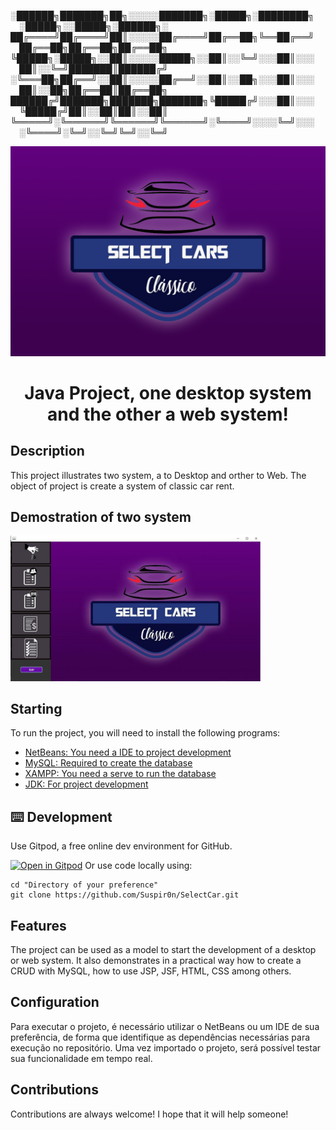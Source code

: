 <p align="center" color="#6A5ACD">

░██████╗███████╗██╗░░░░░███████╗░█████╗░████████╗  ░█████╗░░█████╗░██████╗░
██╔════╝██╔════╝██║░░░░░██╔════╝██╔══██╗╚══██╔══╝  ██╔══██╗██╔══██╗██╔══██╗
╚█████╗░█████╗░░██║░░░░░█████╗░░██║░░╚═╝░░░██║░░░  ██║░░╚═╝███████║██████╔╝
░╚═══██╗██╔══╝░░██║░░░░░██╔══╝░░██║░░██╗░░░██║░░░  ██║░░██╗██╔══██║██╔══██╗
██████╔╝███████╗███████╗███████╗╚█████╔╝░░░██║░░░  ╚█████╔╝██║░░██║██║░░██║
╚═════╝░╚══════╝╚══════╝╚══════╝░╚════╝░░░░╚═╝░░░  ░╚════╝░╚═╝░░╚═╝╚═╝░░╚═╝
</P>  

<p align="center">
  <a href="http://ant.design">
    <img width="600" src="./SelectCar 2.0/resources/background_3.png">
  </a>
</p>

<h1 align="center"> Java Project, one desktop system and the other a web system!</h1>

## Description 

This project illustrates two system, a to Desktop and orther to Web. The object of project is create a system of classic car rent.

## Demostration of two system

<img width="400" src="./prototype-001.jpg">

## Starting

To run the project, you will need to install the following programs:

- [NetBeans: You need a IDE to project development](https://netbeans.org/downloads/8.2/rc/)
- [MySQL: Required to create the database](https://www.mysql.com/)
- [XAMPP: You need a serve to run the database](https://www.apachefriends.org/pt_br/index.html)
- [JDK: For project development](https://www.oracle.com/br/java/technologies/javase-downloads.html)

## ⌨️ Development

Use Gitpod, a free online dev environment for GitHub.

[![Open in Gitpod](https://gitpod.io/button/open-in-gitpod.svg)](https://gitpod.io/#https://github.com/Suspir0n/SelectCar.git)
Or use code locally using:
```
cd "Directory of your preference"
git clone https://github.com/Suspir0n/SelectCar.git
```
## Features

The project can be used as a model to start the development of a desktop or web system. It also demonstrates in a practical way how to create a CRUD with MySQL, how to use JSP, JSF, HTML, CSS among others.

## Configuration

Para executar o projeto, é necessário utilizar o NetBeans ou um IDE de sua preferência, de forma que identifique as dependências necessárias para execução no repositório. Uma vez importado o projeto, será possível testar sua funcionalidade em tempo real.

## Contributions

Contributions are always welcome! I hope that it will help someone!
